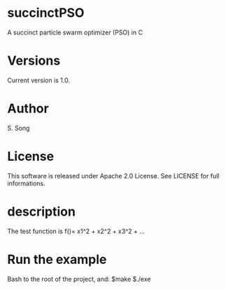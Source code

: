# succinctPSO
A succinct particle swarm optimizer (PSO) in C


# Versions
Current version is 1.0. 

# Author 
S. Song

# License
This software is released under Apache 2.0 License.
See LICENSE for full informations.

# description
The test function is  f()= x1^2 + x2^2 + x3^2 + ...

# Run the example
Bash to the root of the project, and:
$make
$./exe

